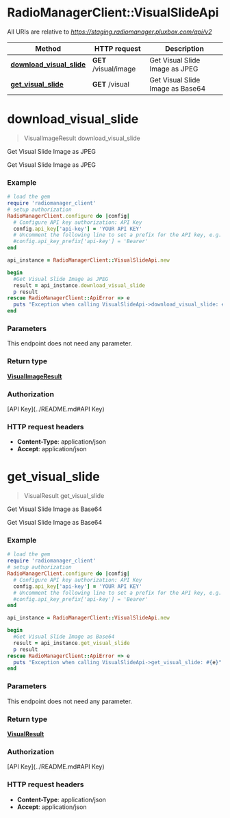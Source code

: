 # RadioManagerClient::VisualSlideApi

All URIs are relative to *https://staging.radiomanager.pluxbox.com/api/v2*

Method | HTTP request | Description
------------- | ------------- | -------------
[**download_visual_slide**](VisualSlideApi.md#download_visual_slide) | **GET** /visual/image | Get Visual Slide Image as JPEG
[**get_visual_slide**](VisualSlideApi.md#get_visual_slide) | **GET** /visual | Get Visual Slide Image as Base64


# **download_visual_slide**
> VisualImageResult download_visual_slide

Get Visual Slide Image as JPEG

Get Visual Slide Image as JPEG

### Example
```ruby
# load the gem
require 'radiomanager_client'
# setup authorization
RadioManagerClient.configure do |config|
  # Configure API key authorization: API Key
  config.api_key['api-key'] = 'YOUR API KEY'
  # Uncomment the following line to set a prefix for the API key, e.g. 'Bearer' (defaults to nil)
  #config.api_key_prefix['api-key'] = 'Bearer'
end

api_instance = RadioManagerClient::VisualSlideApi.new

begin
  #Get Visual Slide Image as JPEG
  result = api_instance.download_visual_slide
  p result
rescue RadioManagerClient::ApiError => e
  puts "Exception when calling VisualSlideApi->download_visual_slide: #{e}"
end
```

### Parameters
This endpoint does not need any parameter.

### Return type

[**VisualImageResult**](VisualImageResult.md)

### Authorization

[API Key](../README.md#API Key)

### HTTP request headers

 - **Content-Type**: application/json
 - **Accept**: application/json



# **get_visual_slide**
> VisualResult get_visual_slide

Get Visual Slide Image as Base64

Get Visual Slide Image as Base64

### Example
```ruby
# load the gem
require 'radiomanager_client'
# setup authorization
RadioManagerClient.configure do |config|
  # Configure API key authorization: API Key
  config.api_key['api-key'] = 'YOUR API KEY'
  # Uncomment the following line to set a prefix for the API key, e.g. 'Bearer' (defaults to nil)
  #config.api_key_prefix['api-key'] = 'Bearer'
end

api_instance = RadioManagerClient::VisualSlideApi.new

begin
  #Get Visual Slide Image as Base64
  result = api_instance.get_visual_slide
  p result
rescue RadioManagerClient::ApiError => e
  puts "Exception when calling VisualSlideApi->get_visual_slide: #{e}"
end
```

### Parameters
This endpoint does not need any parameter.

### Return type

[**VisualResult**](VisualResult.md)

### Authorization

[API Key](../README.md#API Key)

### HTTP request headers

 - **Content-Type**: application/json
 - **Accept**: application/json



